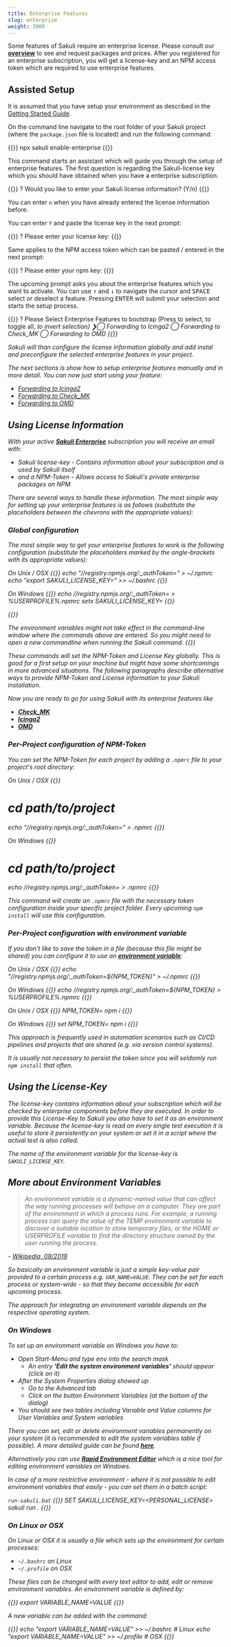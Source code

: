 ```yaml
---
title: Enterprise Features
slug: enterprise
weight: 3000
---
```


Some features of Sakuli require an enterprise license. Please consult our **[overview](/enterprise)** to see and request packages and prices. After you registered for an enterprise subscription, you will get a license-key and an NPM access token which are required to use enterprise features.

## Assisted Setup

It is assumed that you have setup your environment as described in the [Getting Started Guide](/docs/getting-started).

On the command line navigate to the root folder of your Sakuli project (where the `package.json` file is located) and run the following command:

{{<highlight bash>}}
npx sakuli enable-enterprise
{{</highlight>}}

This command starts an assistant which will guide you through the setup of enterprise features. The first question is regarding the Sakuli-license key which you should have obtained when you have a enterprise subscription.

{{<highlight bash>}}
? Would you like to enter your Sakuli license information? (Y/n)
{{</highlight>}}

You can enter `n` when you have already entered the license information before.

You can enter `Y` and paste the license key in the next prompt:

{{<highlight bash>}}
? Please enter your license key:
{{</highlight>}}

Same applies to the NPM access token which can be pasted / entered in the next prompt:

{{<highlight bash>}}
? Please enter your npm key:
{{</highlight>}}

The upcoming prompt asks you about the enterprise features which you want to activate. You can use <kbd>↑</kbd> and <kbd>↓</kbd> to navigate the cursor and <kbd>SPACE</kbd> select or deselect a feature. Pressing <kbd>ENTER</kbd> will submit your selection and starts the setup process.

{{<highlight bash>}}
? Please Select Enterprise Features to bootstrap (Press <space> to select, <a> to toggle all, <i> to invert selection)
❯◯ Forwarding to Icinga2
 ◯ Forwarding to Check_MK
 ◯ Forwarding to OMD
{{</highlight>}}

Sakuli will than configure the license information globally and add instal and preconfigure the selected enterprise features in your project.

The next sections is show how to setup enterprise features manually and in more detail. You can now just start using your feature:

- [Forwarding to Icinga2](/docs/enterprise/icinga2-forwarder/)
- [Forwarding to Check_MK](/docs/enterprise/check_mk-forwarder/)
- [Forwarding to OMD](/docs/enterprise/omd-forwarder/)

## Using License Information

With your active **[Sakuli Enterprise](/enterprise)** subscription you will receive an email with:

- _Sakuli license-key_ - Contains information about your subscription and is used by Sakuli itself
- and a _NPM-Token_ - Allows access to Sakuli's private enterprise packages on NPM

There are several ways to handle these information. The most simple way for setting up your enterprise features is as follows (_substitute the placeholders between the chevrons with the appropriate values_):

### Global configuration
The most simple way to get your enterprise features to work is the following configuration (_substitute the placeholders marked by the angle-brackets with its appropriate values_):

_On Unix / OSX_
{{<highlight bash>}}
echo "//registry.npmjs.org/:_authToken=<Put your personal NPM-TOKEN here>" > ~/.npmrc
echo "export SAKULI_LICENSE_KEY=<Put your personal SAKULI-LICENSE-KEY here>" >> ~/.bashrc
{{</highlight>}}

_On Windows_
{{<highlight bash>}}
echo //registry.npmjs.org/:_authToken=<Put your personal NPM-TOKEN here> > %USERPROFILE%\.npmrc
setx SAKULI_LICENSE_KEY=<Put your personal SAKULI-LICENSE-KEY here>
{{</highlight>}}

{{<alert>}}

The environment variables might not take effect in the command-line window where the commands above are entered. So you might need to open a new commandline when running the Sakuli command.
{{</alert>}}

These commands will set the NPM-Token and License Key globally. This is good for a first setup on your machine but might have some shortcomings in more advanced situations. The following paragraphs describe alternative ways to provide NPM-Token and License information to your Sakuli installation.

Now you are ready to go for using Sakuli with its enterprise features like

- **[Check_MK](check_mk-forwarder)**
- **[Icinga2](icinga2-forwarder)**
- **[OMD](omd-forwarder)**

### Per-Project configuration of NPM-Token

You can set the NPM-Token for each project by adding a `.npmrc` file to your project's root directory:

_On Unix / OSX_
{{<highlight bash>}}
# cd path/to/project
echo "//registry.npmjs.org/:_authToken=<Put your personal NPM-TOKEN here>" > .npmrc
{{</highlight>}}

_On Windows_
{{<highlight bash>}}
# cd path/to/project
echo //registry.npmjs.org/:_authToken=<Put your personal NPM-TOKEN here> > .npmrc
{{</highlight>}}

This command will create an `.npmrc` file with the necessary token configuration inside your specific project folder. Every upcoming `npm install` will use this configuration.

### Per-Project configuration with environment variable
If you don't like to save the token in a file (because this file might be shared) you can configure it to use an **[environment variable](#more-about-environment-variables)**:

_On Unix / OSX_
{{<highlight bash>}}
echo "//registry.npmjs.org/:_authToken=\${NPM_TOKEN}" > ~/.npmrc
{{</highlight>}}

_On Windows_
{{<highlight bash>}}
echo //registry.npmjs.org/:_authToken=${NPM_TOKEN} > %USERPROFILE%\.npmrc
{{</highlight>}}

_On Unix / OSX_
{{<highlight bash>}}
NPM_TOKEN=<Put your personal NPM-TOKEN here> npm i <ENTERPRISE-PACKAGE>
{{</highlight>}}

_On Windows_
{{<highlight bash>}}
set NPM_TOKEN=<Put your personal NPM-TOKEN here>
npm i <ENTERPRISE-PACKAGE>
{{</highlight>}}

This approach is frequently used in automation scenarios such as CI/CD pipelines and projects that are shared (e.g. via version control systems).

It is usually not necessary to persist the token since you will seldomly run `npm install` that often.


## Using the License-Key

The license-key contains information about your subscription which will be checked by enterprise components before they are executed. In order to provide this License-Key to Sakuli you also have to set it as an environment variable. Because the license-key is read on every single test execution it is useful to store it persistently on your system or set it in a script where the actual test is also called.

The name of the environment variable for the license-key is `SAKULI_LICENSE_KEY`.

## More about Environment Variables

> An environment variable is a dynamic-named value that can affect the way running processes will behave on a computer.
> They are part of the environment in which a process runs. For example, a running process can query the value of the TEMP environment variable to discover a suitable location to store temporary files, or the HOME or USERPROFILE variable to find the directory structure owned by the user running the process.

\- [Wikipedia, 08/2019](https://en.wikipedia.org/wiki/Environment_variable)

So basically an environment variable is just a simple key-value pair provided to a certain process e.g. `VAR_NAME=VALUE`. They can be set for each process or system-wide - so that they become accessible for each upcoming process.

The approach for integrating an environment variable depends on the respective operating system.

### On Windows

To set up an environment variable on Windows you have to:

- Open _Start-Menu_ and type <kbd>env</kbd> into the search mask
  - An entry **'Edit the system environment variables'** should appear (click on it)
- After the _System Properties_ dialog showed up
  - Go to the _Advanced_ tab
  - Click on the button _Environment Variables_ (at the bottom of the dialog)
- You should see two tables including _Variable_ and _Value_ columns for _User Variables_ and _System variables_

There you can set, edit or delete environment variables permanently on your system (it is recommended to edit the system variables table if possible). A more detailed guide can be found [**here**](https://www.architectryan.com/2018/03/17/add-to-the-path-on-windows-10/).

Alternatively you can use **[Rapid Environment Editor](https://www.rapidee.com/en/about)** which is a nice tool for editing environment variables on Windows.

In case of a more restrictive environment - where it is not possible to edit environment variables that easily - you can set them in a batch script:

`run-sakuli.bat`
{{<highlight batch>}}
SET SAKULI_LICENSE_KEY=<PERSONAL_LICENSE>
sakuli run .
{{</highlight>}}

### On Linux or OSX

On Linux or OSX it is usually a file which sets up the environment for certain processes:

- `~/.bashrc` on Linux
- `~/.profile` on OSX

These files can be changed with every text editor to add, edit or remove environment variables. An environment variable is defined by:

{{<highlight bash>}}
export VARIABLE_NAME=VALUE
{{</highlight>}}

A new variable can be added with the command:

{{<highlight bash>}}
echo "export VARIABLE_NAME=VALUE" >> ~/.bashrc  # Linux
echo "export VARIABLE_NAME=VALUE" >> ~/.profile # OSX
{{</highlight>}}
